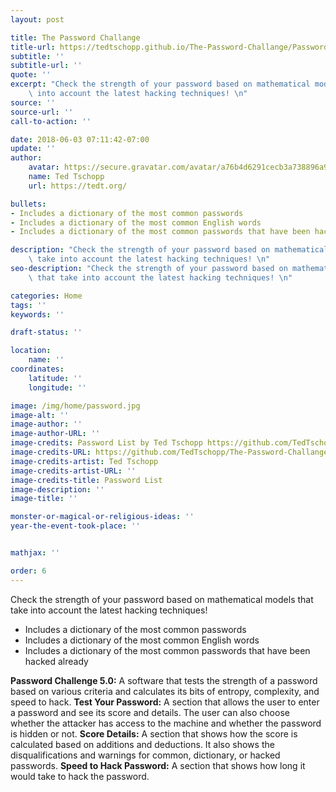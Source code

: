 ```yaml
---
layout: post

title: The Password Challange
title-url: https://tedtschopp.github.io/The-Password-Challange/Password%20Challange.html
subtitle: ''
subtitle-url: ''
quote: ''
excerpt: "Check the strength of your password based on mathematical models that take\
    \ into account the latest hacking techniques! \n"
source: ''
source-url: ''
call-to-action: ''

date: 2018-06-03 07:11:42-07:00
update: ''
author:
    avatar: https://secure.gravatar.com/avatar/a76b4d6291cecb3a738896a971bfb903?s=512&d=mp&r=g
    name: Ted Tschopp
    url: https://tedt.org/

bullets:
- Includes a dictionary of the most common passwords
- Includes a dictionary of the most common English words
- Includes a dictionary of the most common passwords that have been hacked already

description: "Check the strength of your password based on mathematical models that\
    \ take into account the latest hacking techniques! \n"
seo-description: "Check the strength of your password based on mathematical models\
    \ that take into account the latest hacking techniques! \n"

categories: Home
tags: ''
keywords: ''

draft-status: ''

location:
    name: ''
coordinates:
    latitude: ''
    longitude: ''

image: /img/home/password.jpg
image-alt: ''
image-author: ''
image-author-URL: ''
image-credits: Password List by Ted Tschopp https://github.com/TedTschopp/The-Password-Challange
image-credits-URL: https://github.com/TedTschopp/The-Password-Challange
image-credits-artist: Ted Tschopp
image-credits-artist-URL: ''
image-credits-title: Password List
image-description: ''
image-title: ''

monster-or-magical-or-religious-ideas: ''
year-the-event-took-place: ''


mathjax: ''

order: 6
---
```


Check the strength of your password based on mathematical models that take into account the latest hacking techniques! 
* Includes a dictionary of the most common passwords
* Includes a dictionary of the most common English words
* Includes a dictionary of the most common passwords that have been hacked already


**Password Challenge 5.0:** A software that tests the strength of a password based on various criteria and calculates its bits of entropy, complexity, and speed to hack.
**Test Your Password:** A section that allows the user to enter a password and see its score and details. The user can also choose whether the attacker has access to the machine and whether the password is hidden or not.
**Score Details:** A section that shows how the score is calculated based on additions and deductions. It also shows the disqualifications and warnings for common, dictionary, or hacked passwords.
**Speed to Hack Password:** A section that shows how long it would take to hack the password.
